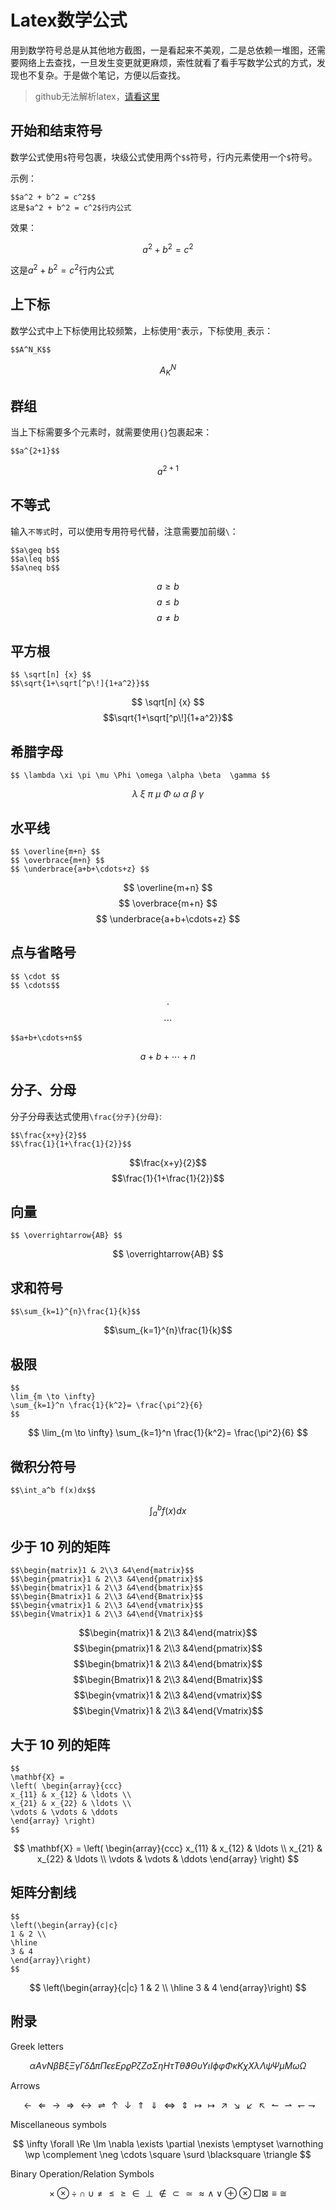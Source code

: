 # Latex数学公式


用到数学符号总是从其他地方截图，一是看起来不美观，二是总依赖一堆图，还需要网络上去查找，一旦发生变更就更麻烦，索性就看了看手写数学公式的方式，发现也不复杂。于是做个笔记，方便以后查找。

> github无法解析latex，[请看这里](https://github.com/xuwening/blog/blob/master/mdFile/Latex.ipynb)

## 开始和结束符号

数学公式使用`$`符号包裹，块级公式使用两个`$$`符号，行内元素使用一个`$`符号。

示例：

```
$$a^2 + b^2 = c^2$$
这是$a^2 + b^2 = c^2$行内公式

```

效果：

$$a^2 + b^2 = c^2$$

这是$a^2 + b^2 = c^2$行内公式

## 上下标

数学公式中上下标使用比较频繁，上标使用`^`表示，下标使用`_`表示：

```
$$A^N_K$$
```

$$A^N_K$$

## 群组

当上下标需要多个元素时，就需要使用`{}`包裹起来：

```
$$a^{2+1}$$
```

$$a^{2+1}$$

## 不等式

输入`不等式`时，可以使用专用符号代替，注意需要加前缀`\`：

```
$$a\geq b$$
$$a\leq b$$
$$a\neq b$$
```
$$ a\geq b$$
$$a\leq b$$
$$a\neq b$$

## 平方根

```
$$ \sqrt[n]	{x} $$
$$\sqrt{1+\sqrt[^p\!]{1+a^2}}$$
```
$$ \sqrt[n]	{x} $$
$$\sqrt{1+\sqrt[^p\!]{1+a^2}}$$

## 希腊字母

```
$$ \lambda \xi \pi \mu \Phi \omega \alpha \beta  \gamma $$
```

$$ \lambda \	 \xi \	\pi \	\mu \	\Phi \	\omega \	\alpha \	\beta  \	\gamma $$

## 水平线

```
$$ \overline{m+n} $$
$$ \overbrace{m+n} $$
$$ \underbrace{a+b+\cdots+z} $$
```

$$ \overline{m+n} $$
$$ \overbrace{m+n} $$
$$ \underbrace{a+b+\cdots+z} $$


## 点与省略号

```
$$ \cdot $$
$$ \cdots$$
```

$$ \cdot $$
$$ \cdots$$

```
$$a+b+\cdots+n$$
```

$$a+b+\cdots+n$$


## 分子、分母

分子分母表达式使用`\frac{分子}{分母}`:

```
$$\frac{x+y}{2}$$
$$\frac{1}{1+\frac{1}{2}}$$
```
$$\frac{x+y}{2}$$
$$\frac{1}{1+\frac{1}{2}}$$


## 向量

```
$$ \overrightarrow{AB} $$
```

$$ \overrightarrow{AB} $$



## 求和符号

```
$$\sum_{k=1}^{n}\frac{1}{k}$$
```

$$\sum_{k=1}^{n}\frac{1}{k}$$


## 极限

```
$$                 
\lim_{m \to \infty}
\sum_{k=1}^n \frac{1}{k^2}= \frac{\pi^2}{6}
$$
```

$$                 
\lim_{m \to \infty}
\sum_{k=1}^n \frac{1}{k^2}= \frac{\pi^2}{6}
$$


## 微积分符号

```
$$\int_a^b f(x)dx$$
```

$$\int_a^b f(x)dx$$


## 少于 10 列的矩阵

```
$$\begin{matrix}1 & 2\\3 &4\end{matrix}$$
$$\begin{pmatrix}1 & 2\\3 &4\end{pmatrix}$$
$$\begin{bmatrix}1 & 2\\3 &4\end{bmatrix}$$
$$\begin{Bmatrix}1 & 2\\3 &4\end{Bmatrix}$$
$$\begin{vmatrix}1 & 2\\3 &4\end{vmatrix}$$
$$\begin{Vmatrix}1 & 2\\3 &4\end{Vmatrix}$$
```

$$\begin{matrix}1 & 2\\3 &4\end{matrix}$$
$$\begin{pmatrix}1 & 2\\3 &4\end{pmatrix}$$
$$\begin{bmatrix}1 & 2\\3 &4\end{bmatrix}$$
$$\begin{Bmatrix}1 & 2\\3 &4\end{Bmatrix}$$
$$\begin{vmatrix}1 & 2\\3 &4\end{vmatrix}$$
$$\begin{Vmatrix}1 & 2\\3 &4\end{Vmatrix}$$


## 大于 10 列的矩阵

```
$$
\mathbf{X} =
\left( \begin{array}{ccc}
x_{11} & x_{12} & \ldots \\
x_{21} & x_{22} & \ldots \\
\vdots & \vdots & \ddots
\end{array} \right)
$$
```

$$
\mathbf{X} =
\left( \begin{array}{ccc}
x_{11} & x_{12} & \ldots \\
x_{21} & x_{22} & \ldots \\
\vdots & \vdots & \ddots
\end{array} \right)
$$

## 矩阵分割线

```
$$
\left(\begin{array}{c|c}
1 & 2 \\
\hline
3 & 4
\end{array}\right)
$$
```

$$
\left(\begin{array}{c|c}
1 & 2 \\
\hline
3 & 4
\end{array}\right)
$$

## 附录

Greek letters

$$
\alpha A
\nu N
\beta B
\xi\Xi
\gamma \Gamma
\delta \Delta
\pi \Pi
\epsilon \varepsilon E
\rho\varrho P
\zeta Z
\sigma \Sigma
\eta H
\tau T
\theta \vartheta \Theta
\upsilon \Upsilon
\iota I
\phi \varphi \Phi
\kappa K
\chi X
\lambda \Lambda
\psi \Psi
\mu M
\omega \Omega
$$

Arrows

$$
\leftarrow
\Leftarrow
\rightarrow
\Rightarrow
\leftrightarrow
\rightleftharpoons
\uparrow
\downarrow
\Uparrow
\Downarrow
\Leftrightarrow
\Updownarrow
\mapsto
\longmapsto
\nearrow
\searrow
\swarrow
\nwarrow
\leftharpoonup
\rightharpoonup
\leftharpoondown
\rightharpoondown
$$

Miscellaneous symbols

$$
\infty
\forall
\Re
\Im
\nabla
\exists
\partial
\nexists
\emptyset
\varnothing
\wp
\complement
\neg
\cdots
\square
\surd
\blacksquare
\triangle
$$

Binary Operation/Relation Symbols

$$
\times
\otimes
\div
\cap
\cup
\neq
\leq
\geq
\in
\perp
\notin
\subset
\simeq
\approx
\wedge
\vee
\oplus
\otimes
\Box
\boxtimes
\equiv
\cong
$$

